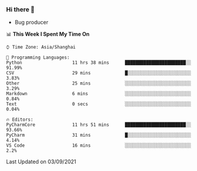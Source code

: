 ### Hi there 👋
* Bug producer
<!--START_SECTION:waka-->
📊 **This Week I Spent My Time On** 

```text
⌚︎ Time Zone: Asia/Shanghai

💬 Programming Languages: 
Python                   11 hrs 38 mins      ███████████████████████░░   91.99% 
CSV                      29 mins             █░░░░░░░░░░░░░░░░░░░░░░░░   3.83% 
Other                    25 mins             ░░░░░░░░░░░░░░░░░░░░░░░░░   3.29% 
Markdown                 6 mins              ░░░░░░░░░░░░░░░░░░░░░░░░░   0.84% 
Text                     0 secs              ░░░░░░░░░░░░░░░░░░░░░░░░░   0.04%

🔥 Editors: 
PyCharmCore              11 hrs 51 mins      ███████████████████████░░   93.66% 
PyCharm                  31 mins             █░░░░░░░░░░░░░░░░░░░░░░░░   4.14% 
VS Code                  16 mins             ░░░░░░░░░░░░░░░░░░░░░░░░░   2.2%

```


 Last Updated on 03/09/2021
<!--END_SECTION:waka-->

